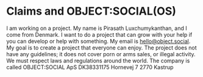 # Claims and OBJECT:SOCIAL(OS)
I am working on a project.
My name is Pirasath Luxchumykanthan, and I come from Denmark.
I want to do a project that can grow with your help if you can develop or help with something.
My email is hello@object.social.
My goal is to create a project that everyone can enjoy.
The project does not have any guidelines; it does not cover porn or arms sales, or illegal activity.
We must respect laws and regulations around the world.
The company is called OBJECT:SOCIAL ApS
DK38331175
Hornevej 7
2770 Kastrup
